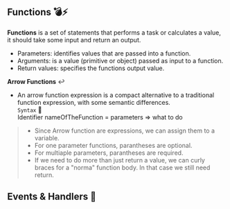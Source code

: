 ## Functions :bomb::zap:
**Functions** is a set of statements that performs a task or calculates a value, it should take some input and return an output.
- Parameters: identifies values that are passed into a function.
- Arguments: is a value (primitive or object) passed as input to a function.
- Return values: specifies the functions output value.

**Arrow Functions** :leftwards_arrow_with_hook:
- An arrow function expression is a compact alternative to a traditional function expression, with some semantic differences.
<br/>`Syntax` :microscope:
<br/>Identifier nameOfTheFunction = parameters => what to do

> - Since Arrow function are expressions, we can assign them to a variable.
> - For one parameter functions, parantheses are optional.
> - For multiaple parameters, parantheses are required.
> - If we need to do more than just return a value, we can curly braces for a "norma" function body. In that case we still need return. 

## Events & Handlers :saxophone:
